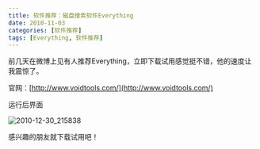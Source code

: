 ```yaml
---
title: 软件推荐：磁盘搜索软件Everything
date: 2010-11-03
categories: [软件推荐]
tags: [Everything, 软件推荐]
---
```


前几天在微博上见有人推荐Everything，立即下载试用感觉挺不错，他的速度让我震惊了。

官网：[http://www.voidtools.com/](http://www.voidtools.com/)

运行后界面

![2010-12-30_215838](http://fwhyy.com/img/post/2010-12-30_215838.gif)

感兴趣的朋友就下载试用吧！



